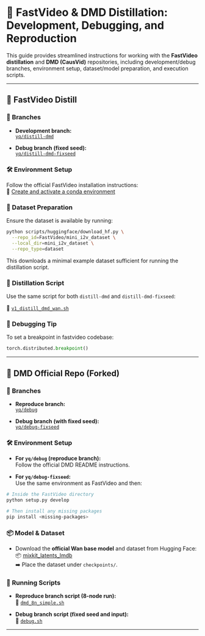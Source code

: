 # 🧪 FastVideo & DMD Distillation: Development, Debugging, and Reproduction

This guide provides streamlined instructions for working with the **FastVideo distillation** and **DMD (CausVid)** repositories, including development/debug branches, environment setup, dataset/model preparation, and execution scripts.

---

## 🔧 FastVideo Distill

### 🔗 Branches

- **Development branch:**  
  [`yq/distill-dmd`](https://github.com/hao-ai-lab/FastVideo/tree/yq/distill-dmd)

- **Debug branch (fixed seed):**  
  [`yq/distill-dmd-fixseed`](https://github.com/hao-ai-lab/FastVideo/tree/yq/distill-dmd-fixseed)

### 🛠️ Environment Setup

Follow the official FastVideo installation instructions:  
📄 [Create and activate a conda environment](https://hao-ai-lab.github.io/FastVideo/getting_started/installation.html#create-and-activate-a-conda-environment-for-fastvideo)

### 📁 Dataset Preparation

Ensure the dataset is available by running:

```bash
python scripts/huggingface/download_hf.py \
  --repo_id=FastVideo/mini_i2v_dataset \
  --local_dir=mini_i2v_dataset \
  --repo_type=dataset
```

This downloads a minimal example dataset sufficient for running the distillation script.

### 🚀 Distillation Script

Use the same script for both `distill-dmd` and `distill-dmd-fixseed`:

📄 [`v1_distill_dmd_wan.sh`](https://github.com/hao-ai-lab/FastVideo/blob/yq/distill-dmd/scripts/distill/v1_distill_dmd_wan.sh)

### 🐛 Debugging Tip

To set a breakpoint in fastvideo codebase:
```python
torch.distributed.breakpoint()
```

---

## 🧩 DMD Official Repo (Forked)

### 🔗 Branches

- **Reproduce branch:**  
  [`yq/debug`](https://github.com/BrianChen1129/CausVid/tree/yq/debug)

- **Debug branch (with fixed seed):**  
  [`yq/debug-fixseed`](https://github.com/BrianChen1129/CausVid/tree/yq/debug-fixseed)

### 🛠️ Environment Setup

- **For `yq/debug` (reproduce branch):**  
  Follow the official DMD README instructions.

- **For `yq/debug-fixseed`:**  
  Use the same environment as FastVideo and then:

```bash
# Inside the FastVideo directory
python setup.py develop

# Then install any missing packages
pip install <missing-packages>
```

### 📦 Model & Dataset

- Download the **official Wan base model** and dataset from Hugging Face:  
  📦 [mixkit_latents_lmdb](https://huggingface.co/tianweiy/CausVid/tree/main/mixkit_latents_lmdb)  
  ➡️ Place the dataset under `checkpoints/`.

### 🚀 Running Scripts

- **Reproduce branch script (8-node run):**  
  📄 [`dmd_8n_simple.sh`](https://github.com/BrianChen1129/CausVid/blob/yq/debug/local_scripts/dmd_8n_simple.sh)

- **Debug branch script (fixed seed and input):**  
  📄 [`debug.sh`](https://github.com/BrianChen1129/CausVid/blob/yq/debug-fixseed/local_scripts/debug.sh)

---
